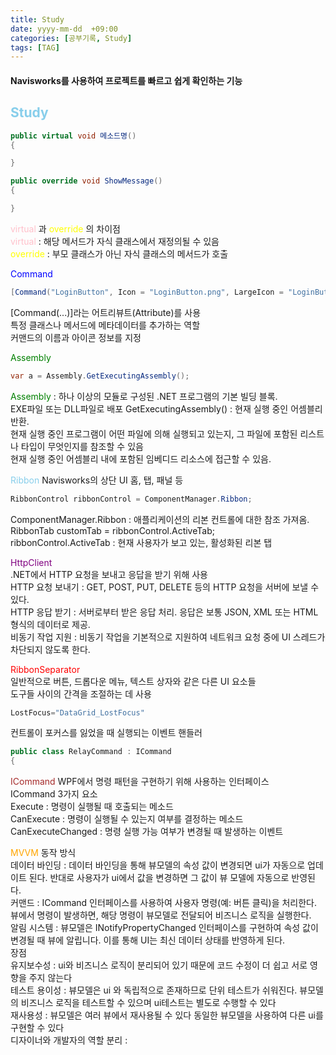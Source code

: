 ```yaml
---
title: Study
date: yyyy-mm-dd  +09:00
categories: [공부기록, Study]
tags: [TAG]     
---
```

<h4> Navisworks를 사용하여 프로젝트를 빠르고 쉽게 확인하는 기능 </h4>

<h2><font color = "skyblue" > Study </font></h2>

```c#
public virtual void 메소드명()
{

}

public override void ShowMessage()
{

}
```

<font color = "pink" > virtual </font>과 <font color = "yellow" > override </font> 의 차이점 <br/>
<font color = "pink" > virtual </font> : 해당 메서드가 자식 클래스에서 재정의될 수 있음  <br/>
<font color = "yellow" > override </font>   :  부모 클래스가 아닌 자식 클래스의 메서드가 호출

 <font color = "blue" > Command </font> <br/>

 ```c#
[Command("LoginButton", Icon = "LoginButton.png", LargeIcon = "LoginButton.png")]
```

[Command(...)]라는 어트리뷰트(Attribute)를 사용<br/>
특정 클래스나 메서드에 메타데이터를 추가하는 역할<br/>
커맨드의 이름과 아이콘 정보를 지정


 <font color = "green" > Assembly </font> <br/> 

  ```c#
 var a = Assembly.GetExecutingAssembly();
  ```

 <font color = "green" > Assembly </font>  : 하나 이상의 모듈로 구성된 .NET 프로그램의 기본 빌딩 블록.<br/> 
EXE파일 또는 DLL파일로 배포
GetExecutingAssembly() : 현재 실행 중인 어셈블리 반환.<br/> 
현재 실행 중인 프로그램이 어떤 파일에 의해 실행되고 있는지, 그 파일에 포함된 리스트나 타입이 무엇인지를 참조할 수 있음<br/> 
현재 실행 중인 어셈블리 내에 포함된 임베디드 리소스에 접근할 수 있음.<br/> 


 <font color = "skyblue" > Ribbon </font> 
Navisworks의 상단 UI 홈, 탭, 패널 등 <br/>

  ```c#
RibbonControl ribbonControl = ComponentManager.Ribbon;
  ```

ComponentManager.Ribbon : 애플리케이션의 리본 컨트롤에 대한 참조 가져옴. <br/>
RibbonTab customTab = ribbonControl.ActiveTab; <br/>
ribbonControl.ActiveTab : 현재 사용자가 보고 있는, 활성화된 리본 탭 <br/>


 <font color = "purple" > HttpClient </font>  
.NET에서 HTTP 요청을 보내고 응답을 받기 위해 사용 <br/>
HTTP 요청 보내기 : GET, POST, PUT, DELETE 등의 HTTP 요청을 서버에 보낼 수 있다. <br/>
HTTP 응답 받기 : 서버로부터 받은 응답 처리. 응답은 보통 JSON, XML 또는 HTML 형식의 데이터로 제공. <br/>
비동기 작업 지원 : 비동기 작업을 기본적으로 지원하여 네트워크 요청 중에 UI 스레드가 차단되지 않도록 한다. <br/>

 <font color = "red" > RibbonSeparator </font>  
일반적으로 버튼, 드롭다운 메뉴, 텍스트 상자와 같은 다른 UI 요소들<br/>
도구들 사이의 간격을 조절하는 데 사용<br/>

  ```c#
LostFocus="DataGrid_LostFocus"
  ```

컨트롤이 포커스를 잃었을 때 실행되는 이벤트 핸들러

  ```c#
public class RelayCommand : ICommand 
{
```

 <font color = "brown" > ICommand </font> 
 WPF에서 명령 패턴을 구현하기 위해 사용하는 인터페이스<br/>
ICommand 3가지 요소<br/>
Execute : 명령이 실행될 때 호출되는 메소드<br/>
CanExecute : 명령이 실행될 수 있는지 여부를 결정하는 메소드<br/>
CanExecuteChanged : 명령 실행 가능 여부가 변경될 때 발생하는 이벤트<br/>


 <font color = "orange" > MVVM </font> 동작 방식<br/>
데이터 바인딩 : 데이터 바인딩을 통해 뷰모델의 속성 값이 변경되면 ui가 자동으로 업데이트 된다. 반대로 사용자가 ui에서 값을 변경하면 그 값이 뷰 모델에 자동으로 반영된다. <br/>
커맨드 : ICommand 인터페이스를 사용하여 사용자 명령(예: 버튼 클릭)을 처리한다. 뷰에서 명령이 발생하면, 해당 명령이 뷰모델로 전달되어 비즈니스 로직을 실행한다. <br/>
알림 시스템 : 뷰모델은 INotifyPropertyChanged 인터페이스를 구현하여 속성 값이 변경될 때 뷰에 알립니다. 이를 통해 UI는 최신 데이터 상태를 반영하게 된다.<br/>
장점<br/>
유지보수성 : ui와 비즈니스 로직이 분리되어 있기 때문에 코드 수정이 더 쉽고 서로 영향을 주지 않는다<br/>
테스트 용이성 : 뷰모델은 ui 와 독립적으로 존재하므로 단위 테스트가 쉬워진다. 뷰모델의 비즈니스 로직을 테스트할 수 있으며 ui테스트는 별도로 수행할 수 있다<br/>
재사용성 : 뷰모델은 여러 뷰에서 재사용될 수 있다 동일한 뷰모델을 사용하여 다른 ui를 구현할 수 있다<br/>
디자이너와 개발자의 역할 분리 : 



